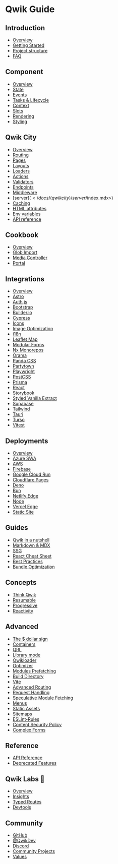 # Qwik Guide

## Introduction

- [Overview](</docs/(qwik)/index.mdx>)
- [Getting Started](</docs/(qwik)/getting-started/index.mdx>)
- [Project structure](</docs/(qwikcity)/project-structure/index.mdx>)
- [FAQ](</docs/(qwik)/faq/index.mdx>)

## Component

- [Overview](</docs/(qwik)/components/overview/index.mdx>)
- [State](</docs/(qwik)/components/state/index.mdx>)
- [Events](</docs/(qwik)/components/events/index.mdx>)
- [Tasks & Lifecycle](</docs/(qwik)/components/tasks/index.mdx>)
- [Context](</docs/(qwik)/components/context/index.mdx>)
- [Slots](</docs/(qwik)/components/slots/index.mdx>)
- [Rendering](</docs/(qwik)/components/rendering/index.mdx>)
- [Styling](</docs/(qwik)/components/styles/index.mdx>)

## Qwik City

- [Overview](</docs/(qwikcity)/qwikcity/index.mdx>)
- [Routing](</docs/(qwikcity)/routing/index.mdx>)
- [Pages](</docs/(qwikcity)/pages/index.mdx>)
- [Layouts](</docs/(qwikcity)/layout/index.mdx>)
- [Loaders](</docs/(qwikcity)/route-loader/index.mdx>)
- [Actions](</docs/(qwikcity)/action/index.mdx>)
- [Validators](</docs/(qwikcity)/validator/index.mdx>)
- [Endpoints](</docs/(qwikcity)/endpoints/index.mdx>)
- [Middleware](</docs/(qwikcity)/middleware/index.mdx>)
- [server$](</docs/(qwikcity)/server$/index.mdx>)
- [Caching](</docs/(qwikcity)/caching/index.mdx>)
- [HTML attributes](</docs/(qwikcity)/html-attributes/index.mdx>)
- [Env variables](</docs/(qwikcity)/env-variables/index.mdx>)
- [API reference](</docs/(qwikcity)/api/index.mdx>)

## Cookbook

- [Overview](/docs/cookbook/index.mdx)
- [Glob Import](/docs/cookbook/glob-import/index.mdx)
- [Media Controller](/docs/cookbook/mediaController/index.mdx)
- [Portal](/docs/cookbook/portal/index.mdx)

## Integrations

- [Overview](integrations/index.mdx)
- [Astro](integrations/astro/index.mdx)
- [Auth.js](integrations/authjs/index.mdx)
- [Bootstrap](integrations/bootstrap/index.mdx)
- [Builder.io](integrations/builderio/index.mdx)
- [Cypress](integrations/cypress/index.mdx)
- [Icons](integrations/icons/index.mdx)
- [Image Optimization](integrations/image-optimization/index.mdx)
- [i18n](integrations/i18n/index.mdx)
- [Leaflet Map](integrations/leaflet-map/index.mdx)
- [Modular Forms](integrations/modular-forms/index.mdx)
- [Nx Monorepos](integrations/nx/index.mdx)
- [Orama](integrations/orama/index.mdx)
- [Panda CSS](integrations/panda-css/index.mdx)
- [Partytown](integrations/partytown/index.mdx)
- [Playwright](integrations/playwright/index.mdx)
- [PostCSS](integrations/postcss/index.mdx)
- [Prisma](integrations/prisma/index.mdx)
- [React](integrations/react/index.mdx)
- [Storybook](integrations/storybook/index.mdx)
- [Styled Vanilla Extract](integrations/styled-vanilla-extract/index.mdx)
- [Supabase](integrations/supabase/index.mdx)
- [Tailwind](integrations/tailwind/index.mdx)
- [Tauri](integrations/tauri/index.mdx)
- [Turso](integrations/turso/index.mdx)
- [Vitest](integrations/vitest/index.mdx)

## Deployments

- [Overview](deployments/index.mdx)
- [Azure SWA](deployments/azure-swa/index.mdx)
- [AWS](deployments/aws-lambda/index.mdx)
- [Firebase](deployments/firebase/index.mdx)
- [Google Cloud Run](deployments/gcp-cloud-run/index.mdx)
- [Cloudflare Pages](deployments/cloudflare-pages/index.mdx)
- [Deno](deployments/deno/index.mdx)
- [Bun](deployments/bun/index.mdx)
- [Netlify Edge](deployments/netlify-edge/index.mdx)
- [Node](deployments/node/index.mdx)
- [Vercel Edge](deployments/vercel-edge/index.mdx)
- [Static Site](deployments/static/index.mdx)

## Guides

- [Qwik in a nutshell](</docs/(qwikcity)/guides/qwik-nutshell/index.mdx>)
- [Markdown & MDX](</docs/(qwikcity)/guides/mdx/index.mdx>)
- [SSG](</docs/(qwikcity)/guides/static-site-generation/index.mdx>)
- [React Cheat Sheet](</docs/(qwikcity)/guides/react-cheat-sheet/index.mdx>)
- [Best Practices](</docs/(qwikcity)/guides/best-practices/index.mdx>)
- [Bundle Optimization](</docs/(qwikcity)/guides/bundle/index.mdx>)

## Concepts

- [Think Qwik](</docs/(qwik)/concepts/think-qwik/index.mdx>)
- [Resumable](</docs/(qwik)/concepts/resumable/index.mdx>)
- [Progressive](</docs/(qwik)/concepts/progressive/index.mdx>)
- [Reactivity](</docs/(qwik)/concepts/reactivity/index.mdx>)

## Advanced

- [The $ dollar sign](</docs/(qwik)/advanced/dollar/index.mdx>)
- [Containers](</docs/(qwik)/advanced/containers/index.mdx>)
- [QRL](</docs/(qwik)/advanced/qrl/index.mdx>)
- [Library mode](</docs/(qwik)/advanced/library/index.mdx>)
- [Qwikloader](</docs/(qwik)/advanced/qwikloader/index.mdx>)
- [Optimizer](</docs/(qwik)/advanced/optimizer/index.mdx>)
- [Modules Prefetching](</docs/(qwik)/advanced/modules-prefetching/index.mdx>)
- [Build Directory](</docs/(qwik)/advanced/custom-build-dir/index.mdx>)
- [Vite](</docs/(qwik)/advanced/vite/index.mdx>)
- [Advanced Routing](</docs/(qwikcity)/advanced/routing/index.mdx>)
- [Request Handling](</docs/(qwikcity)/advanced/request-handling/index.mdx>)
- [Speculative Module Fetching](</docs/(qwikcity)/advanced/speculative-module-fetching/index.mdx>)
- [Menus](</docs/(qwikcity)/advanced/menu/index.mdx>)
- [Static Assets](</docs/(qwikcity)/advanced/static-assets/index.mdx>)
- [Sitemaps](</docs/(qwikcity)/advanced/sitemaps/index.mdx>)
- [ESLint-Rules](</docs/(qwik)/advanced/eslint/index.mdx>)
- [Content Security Policy](</docs/(qwikcity)/advanced/content-security-policy/index.mdx>)
- [Complex Forms](</docs/(qwikcity)/advanced/complex-forms/index.mdx>)

## Reference

- [API Reference](/api/)
- [Deprecated Features](</docs/(qwik)/deprecated-features/index.mdx>)

## Qwik Labs 🧪

- [Overview](/docs/labs/index.mdx)
- [Insights](/docs/labs/insights/index.mdx)
- [Typed Routes](/docs/labs/typed-routes/index.mdx)
- [Devtools](/docs/labs/devtools/index.mdx)

## Community

- [GitHub](https://github.com/BuilderIO/qwik)
- [@QwikDev](https://twitter.com/QwikDev)
- [Discord](https://qwik.builder.io/chat)
- [Community Projects](/community/projects/index.mdx)
- [Values](/community/values/index.mdx)
